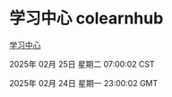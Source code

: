 # 学习中心 colearnhub
[学习中心](http://219.139.198.119:56308/colearnhub/)

2025年 02月 25日 星期二 07:00:02 CST

2025年 02月 24日 星期一 23:00:02 GMT
